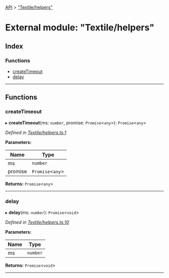 [API](../README.md) > ["Textile/helpers"](../modules/_textile_helpers_.md)

# External module: "Textile/helpers"

## Index

### Functions

* [createTimeout](_textile_helpers_.md#createtimeout)
* [delay](_textile_helpers_.md#delay)

---

## Functions

<a id="createtimeout"></a>

###  createTimeout

▸ **createTimeout**(ms: *`number`*, promise: *`Promise`<`any`>*): `Promise`<`any`>

*Defined in [Textile/helpers.ts:1](https://github.com/textileio/react-native-sdk/blob/912c704/lib/Textile/helpers.ts#L1)*

**Parameters:**

| Name | Type |
| ------ | ------ |
| ms | `number` |
| promise | `Promise`<`any`> |

**Returns:** `Promise`<`any`>

___
<a id="delay"></a>

###  delay

▸ **delay**(ms: *`number`*): `Promise`<`void`>

*Defined in [Textile/helpers.ts:10](https://github.com/textileio/react-native-sdk/blob/912c704/lib/Textile/helpers.ts#L10)*

**Parameters:**

| Name | Type |
| ------ | ------ |
| ms | `number` |

**Returns:** `Promise`<`void`>

___

